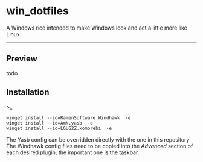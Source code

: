 ﻿# win_dotfiles
A Windows rice intended to make Windows look and act a little more like Linux.

---
## Preview
todo

## Installation

\>_
```
winget install --id=RamenSoftware.Windhawk  -e
winget install --id=AmN.yasb  -e
winget install --id=LGUG2Z.komorebi  -e
```
The Yasb config can be overridden directly with the one in this repository
The Windhawk config files need to be copied into the *Advanced* section of each desired plugin; the important one is the taskbar.

